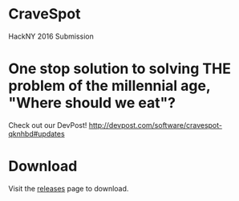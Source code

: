 # CraveSpot
HackNY 2016 Submission
# One stop solution to solving THE problem of the millennial age, "Where should we eat"?

Check out our DevPost! 
http://devpost.com/software/cravespot-qknhbd#updates

# Download
Visit the [releases](https://github.com/theryan722/CraveSpot/releases) page to download.
